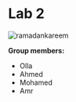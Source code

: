 # Lab 2  

![ramadankareem](https://github.com/user-attachments/assets/60d7392f-672d-45b1-bdc3-e74e0f3a679d)

**Group members:**
- Olla
- Ahmed 
- Mohamed 
- Amr 
